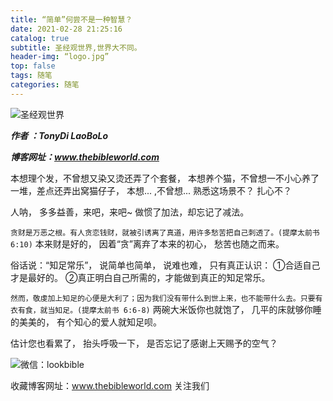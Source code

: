 ```yaml
---
title: “简单”何尝不是一种智慧？
date: 2021-02-28 21:25:16
catalog: true
subtitle: 圣经观世界,世界大不同。
header-img: “logo.jpg”
top: false
tags: 随笔
categories: 随笔
---
```


![圣经观世界](https://s3.ax1x.com/2021/02/20/y4hkB4.md.jpg)

***作者 ：TonyDi LaoBoLo***

***博客网址：www.thebibleworld.com*** 



本想理个发，不曾想又染又烫还弄了个套餐，
本想养个猫，不曾想一不小心养了一堆，差点还弄出窝猫仔子，
本想...    ,不曾想...
熟悉这场景不？
扎心不？

人呐，
多多益善，来吧，来吧~
做惯了加法，却忘记了减法。

`贪财是万恶之根。有人贪恋钱财，就被引诱离了真道，用许多愁苦把自己刺透了。(提摩太前书 6:10)`
本来财是好的，
因着“贪”离弃了本来的初心，
愁苦也随之而来。

俗话说：“知足常乐”，
说简单也简单，
说难也难，
只有真正认识：
①合适自己才是最好的。
②真正明白自己所需的，才能做到真正的知足常乐。

`然而，敬虔加上知足的心便是大利了；因为我们没有带什么到世上来，也不能带什么去。只要有衣有食，就当知足。(提摩太前书 6:6-8)`
两碗大米饭你也就饱了，
几平的床就够你睡的美美的，
有个知心的爱人就知足呗。

估计您也看累了，
抬头呼吸一下，
是否忘记了感谢上天赐予的空气？



![微信：lookbible](https://s3.ax1x.com/2021/02/20/y4hAHJ.jpg)

收藏博客网址：www.thebibleworld.com 关注我们